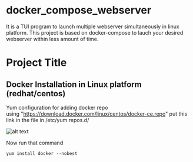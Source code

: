 # docker_compose_webserver
It is a TUI program to launch multiple webserver simultaneously  in linux platform. This project is based on docker-compose to lauch your desired webserver within less amount of time.
# Project Title
## Docker Installation in Linux platform (redhat/centos)
Yum configuration for adding docker repo<br>
using "https://download.docker.com/linux/centos/docker-ce.repo" put this link in the file in /etc/yum.repos.d/

![alt text](https://github.com/aakash1003/docker_compose_webserver/blob/master/docker_repo.PNG) 

Now run that command

``` html
yum install docker --nobest
```
